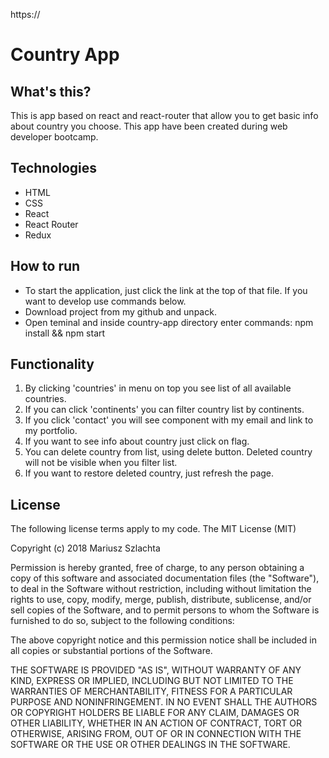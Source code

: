 https://

# Country App

## What's this?

This is app based on react and react-router that allow you to get basic info about country you choose. This app have been created during web developer bootcamp.

## Technologies

- HTML
- CSS
- React
- React Router
- Redux

## How to run

- To start the application, just click the link at the top of that file. If you want to develop use commands below.
- Download project from my github and unpack.
- Open teminal and inside country-app directory enter commands: npm install && npm start

## Functionality

1. By clicking 'countries' in menu on top you see list of all available countries.
2. If you can click 'continents' you can filter country list by continents.
3. If you click 'contact' you will see component with my email and link to my portfolio.
4. If you want to see info about country just click on flag.
5. You can delete country from list, using delete button. Deleted country will not be visible when you filter list.
6. If you want to restore deleted country, just refresh the page.

## License

The following license terms apply to my code.
The MIT License (MIT)

Copyright (c) 2018 Mariusz Szlachta

Permission is hereby granted, free of charge, to any person obtaining a copy of this software and associated documentation files (the "Software"), to deal in the Software without restriction, including without limitation the rights to use, copy, modify, merge, publish, distribute, sublicense, and/or sell copies of the Software, and to permit persons to whom the Software is furnished to do so, subject to the following conditions:

The above copyright notice and this permission notice shall be included in all copies or substantial portions of the Software.

THE SOFTWARE IS PROVIDED "AS IS", WITHOUT WARRANTY OF ANY KIND, EXPRESS OR IMPLIED, INCLUDING BUT NOT LIMITED TO THE WARRANTIES OF MERCHANTABILITY, FITNESS FOR A PARTICULAR PURPOSE AND NONINFRINGEMENT. IN NO EVENT SHALL THE AUTHORS OR COPYRIGHT HOLDERS BE LIABLE FOR ANY CLAIM, DAMAGES OR OTHER LIABILITY, WHETHER IN AN ACTION OF CONTRACT, TORT OR OTHERWISE, ARISING FROM, OUT OF OR IN CONNECTION WITH THE SOFTWARE OR THE USE OR OTHER DEALINGS IN THE SOFTWARE.

